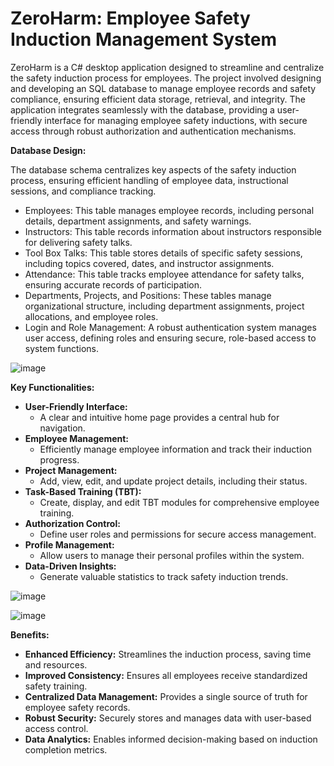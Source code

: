 #  ZeroHarm: Employee Safety Induction Management System
ZeroHarm is a C# desktop application designed to streamline and centralize the safety induction process for employees. The project involved designing and developing an SQL database to manage employee records and safety compliance, ensuring efficient data storage, retrieval, and integrity. The application integrates seamlessly with the database, providing a user-friendly interface for managing employee safety inductions, with secure access through robust authorization and authentication mechanisms.

**Database Design:**

The database schema centralizes key aspects of the safety induction process, ensuring efficient handling of employee data, instructional sessions, and compliance tracking.

* Employees: This table manages employee records, including personal details, department assignments, and safety warnings.
* Instructors: This table records information about instructors responsible for delivering safety talks.
* Tool Box Talks: This table stores details of specific safety sessions, including topics covered, dates, and instructor assignments.
* Attendance: This table tracks employee attendance for safety talks, ensuring accurate records of participation.
* Departments, Projects, and Positions: These tables manage organizational structure, including department assignments, project allocations, and employee roles.
* Login and Role Management: A robust authentication system manages user access, defining roles and ensuring secure, role-based access to system functions.

![image](https://github.com/user-attachments/assets/ba272af4-cd9a-402e-9a36-665de8f52a06)


**Key Functionalities:**

* **User-Friendly Interface:**
    * A clear and intuitive home page provides a central hub for navigation.
* **Employee Management:**
    * Efficiently manage employee information and track their induction progress.
* **Project Management:**
    * Add, view, edit, and update project details, including their status.
* **Task-Based Training (TBT):**
    * Create, display, and edit TBT modules for comprehensive employee training.
* **Authorization Control:**
    * Define user roles and permissions for secure access management.
* **Profile Management:**
    * Allow users to manage their personal profiles within the system.
* **Data-Driven Insights:**
    * Generate valuable statistics to track safety induction trends.
  
![image](https://github.com/sarax0/safety-induction-system/assets/122404545/54c2ae5b-edba-4c7e-a18d-a8d89a57d7a3)
     
![image](https://github.com/sarax0/safety-induction-system/assets/122404545/faf4ba58-575a-40a0-9e7a-ce7022ec9ed0)

**Benefits:**

* **Enhanced Efficiency:** Streamlines the induction process, saving time and resources.
* **Improved Consistency:** Ensures all employees receive standardized safety training.
* **Centralized Data Management:** Provides a single source of truth for employee safety records.
* **Robust Security:** Securely stores and manages data with user-based access control.
* **Data Analytics:** Enables informed decision-making based on induction completion metrics.
